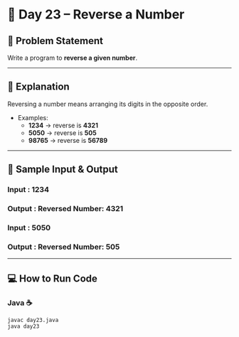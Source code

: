 # 🔢 Day 23 – Reverse a Number  

## 🎯 Problem Statement  
Write a program to **reverse a given number**.  

---

## 📖 Explanation  
Reversing a number means arranging its digits in the opposite order.  

- Examples:  
  - **1234** → reverse is **4321**  
  - **5050** → reverse is **505**  
  - **98765** → reverse is **56789**  

---

## 📝 Sample Input & Output  

### Input :  1234

### Output :  Reversed Number: 4321


### Input :  5050

### Output :  Reversed Number: 505

---

## 💻 How to Run Code 

### Java ☕
```
javac day23.java
java day23



